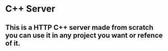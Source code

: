 # C++ Server
## This is a HTTP C++ server made from scratch you can use it in any project you want or refence of it.
